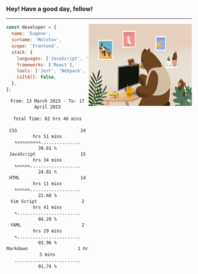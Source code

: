 ### Hey! Have a good day, fellow!
---
<img align='right' alt='GIF' vertical-align='center' src='./src/giphy.gif' width='280px' height='222px'/>

```javascript
const developer = {
  name: 'Eugene',
  surname: 'Molotov',
  scope: 'Frontend',
  stack: {
    languages: ['JavaScript', 'TypeScript'],
    frameworks: ['React'],
    tools: ['Jest', 'Webpack', 'Sass'],
    isItAll: false,
  },
};
```

<div align="center">
<!--START_SECTION:waka-->

```text
From: 13 March 2023 - To: 17 April 2023

Total Time: 62 hrs 46 mins

CSS                        24 hrs 51 mins  ✎✎✎✎✎✎✎✎✎✎...............   39.61 %
JavaScript                 15 hrs 34 mins  ✎✎✎✎✎✎...................   24.81 %
HTML                       14 hrs 11 mins  ✎✎✎✎✎✎...................   22.60 %
Vim Script                 2 hrs 41 mins   ✎........................   04.29 %
YAML                       2 hrs 29 mins   ✎........................   03.96 %
Markdown                   1 hr 5 mins     .........................   01.74 %
```

<!--END_SECTION:waka-->

